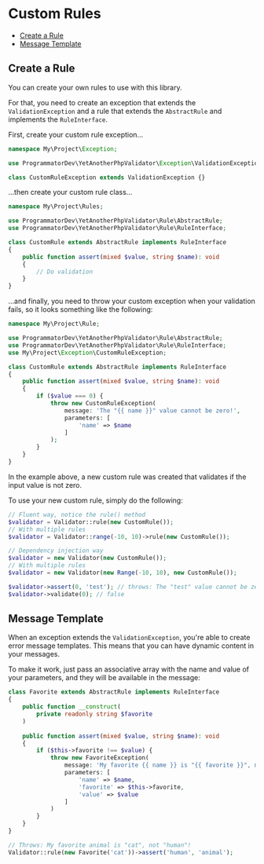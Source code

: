 # Custom Rules

- [Create a Rule](#create-a-rule)
- [Message Template](#message-template)

## Create a Rule

You can create your own rules to use with this library. 

For that, you need to create an exception that extends the `ValidationException` and a rule that extends the `AbstractRule` and implements the `RuleInterface`.

First, create your custom rule exception...

```php
namespace My\Project\Exception;

use ProgrammatorDev\YetAnotherPhpValidator\Exception\ValidationException;

class CustomRuleException extends ValidationException {}
```

...then create your custom rule class...

```php
namespace My\Project\Rules;

use ProgrammatorDev\YetAnotherPhpValidator\Rule\AbstractRule;
use ProgrammatorDev\YetAnotherPhpValidator\Rule\RuleInterface;

class CustomRule extends AbstractRule implements RuleInterface
{
    public function assert(mixed $value, string $name): void
    {
        // Do validation
    }
}
```

...and finally, you need to throw your custom exception when your validation fails, so it looks something like the following:

```php
namespace My\Project\Rule;

use ProgrammatorDev\YetAnotherPhpValidator\Rule\AbstractRule;
use ProgrammatorDev\YetAnotherPhpValidator\Rule\RuleInterface;
use My\Project\Exception\CustomRuleException;

class CustomRule extends AbstractRule implements RuleInterface
{
    public function assert(mixed $value, string $name): void
    {
        if ($value === 0) {
            throw new CustomRuleException(
                message: 'The "{{ name }}" value cannot be zero!',
                parameters: [
                    'name' => $name
                ]               
            );
        }
    }
}
```

In the example above, a new custom rule was created that validates if the input value is not zero.

To use your new custom rule, simply do the following:

```php
// Fluent way, notice the rule() method
$validator = Validator::rule(new CustomRule());
// With multiple rules
$validator = Validator::range(-10, 10)->rule(new CustomRule());

// Dependency injection way
$validator = new Validator(new CustomRule());
// With multiple rules
$validator = new Validator(new Range(-10, 10), new CustomRule());

$validator->assert(0, 'test'); // throws: The "test" value cannot be zero!
$validator->validate(0); // false
```

## Message Template

When an exception extends the `ValidationException`, you're able to create error message templates.
This means that you can have dynamic content in your messages.

To make it work, just pass an associative array with the name and value of your parameters, and they will be available in the message:

```php
class Favorite extends AbstractRule implements RuleInterface
{
    public function __construct(
        private readonly string $favorite
    )
    
    public function assert(mixed $value, string $name): void
    {
        if ($this->favorite !== $value) {
            throw new FavoriteException(
                message: 'My favorite {{ name }} is "{{ favorite }}", not "{{ value }}"!',
                parameters: [
                    'name' => $name,
                    'favorite' => $this->favorite,
                    'value' => $value
                ]
            )
        }
    }
}

// Throws: My favorite animal is "cat", not "human"!
Validator::rule(new Favorite('cat'))->assert('human', 'animal');
```
